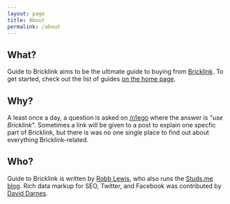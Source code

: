```yaml
---
layout: page
title: About
permalink: /about
---
```


## What?

Guide to Bricklink aims to be the ultimate guide to buying from <a href="http://bricklink.com">Bricklink</a>. To get started, check out the list of guides <a href="/"> on the home page</a>.

## Why?

A least once a day, a question is asked on [/r/lego](https://www.reddit.com/r/lego) where the answer is "*use Bricklink*". Sometimes a link will be given to a post to explain one specfic part of Bricklink, but there is was no one single place to find out about everything Bricklink-related.

## Who?

Guide to Bricklink is written by <a href="http://robblewis.me">Robb Lewis</a>, who also runs the <a href="http://studs.me">Studs.me blog</a>. Rich data markup for SEO, Twitter, and Facebook was contributed by <a href="https://darn.es/">David Darnes</a>.




